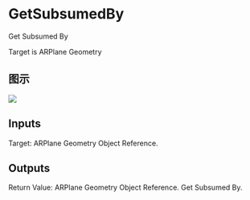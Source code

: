 # GetSubsumedBy

Get Subsumed By

Target is ARPlane Geometry

## 图示

![]($-20221218-17572759.png)

## Inputs

Target: ARPlane Geometry Object Reference.  

## Outputs

Return Value: ARPlane Geometry Object Reference. Get Subsumed By.

